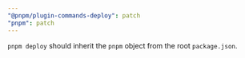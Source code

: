 ```yaml
---
"@pnpm/plugin-commands-deploy": patch
"pnpm": patch
---
```


`pnpm deploy` should inherit the `pnpm` object from the root `package.json`.
